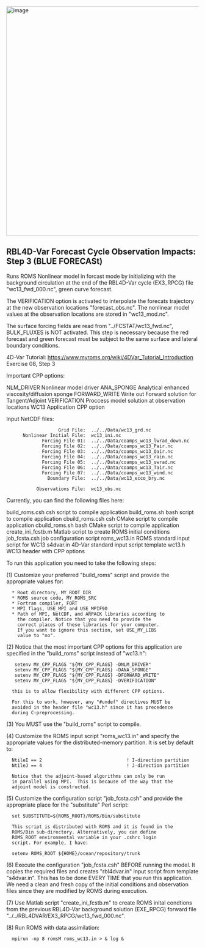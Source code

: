 <img width="600" alt="image" src="https://github.com/myroms/roms_test/assets/23062912/ad6a7ef1-1fed-4b2e-96b9-9c53615b9333">

## RBL4D-Var Forecast Cycle Observation Impacts: Step 3 (BLUE FORECASt)

Runs ROMS Nonlinear model in forcast mode by initializing with
the background circulation at the end of the RBL4D-Var cycle
(EX3_RPCG) file "wc13_fwd_000.nc", green curve forecast.

The VERIFICATION option is activated to interpolate the forecats
trajectory at the new observation locations "forecast_obs.nc". The
nonlinear model values at the observation locations are stored in
"wc13_mod.nc".

The surface forcing fields are read from "../FCSTAT/wc13_fwd.nc",
BULK_FLUXES is NOT activated. This step is necessary because the
red forecast and green forecast must be subject to the same
surface and lateral boundary conditions.


4D-Var Tutorial: https://www.myroms.org/wiki/4DVar_Tutorial_Introduction
                 Exercise 08, Step 3


Important CPP options:

   NLM_DRIVER              Nonlinear model driver
   ANA_SPONGE              Analytical enhanced viscosity/diffusion sponge
   FORWARD_WRITE           Write out Forward solution for Tangent/Adjoint
   VERIFICATION            Proccess model solution at observation locations
   WC13                    Application CPP option

Input NetCDF files:

                       Grid File:  ../../Data/wc13_grd.nc
          Nonlinear Initial File:  wc13_ini.nc
                 Forcing File 01:  ../../Data/coamps_wc13_lwrad_down.nc
                 Forcing File 02:  ../../Data/coamps_wc13_Pair.nc
                 Forcing File 03:  ../../Data/coamps_wc13_Qair.nc
                 Forcing File 04:  ../../Data/coamps_wc13_rain.nc
                 Forcing File 05:  ../../Data/coamps_wc13_swrad.nc
                 Forcing File 06:  ../../Data/coamps_wc13_Tair.nc
                 Forcing File 07:  ../../Data/coamps_wc13_wind.nc
                   Boundary File:  ../../Data/wc13_ecco_bry.nc

               Observations File:  wc13_obs.nc

Currently, you can find the following files here:

   build_roms.csh      csh  script to compile application
   build_roms.sh       bash script to compile application
   cbuild_roms.csh     csh  CMake script to compile application
   cbuild_roms.sh      bash CMake script to compile application
   create_ini_fcstb.m  Matlab script to create ROMS initial conditions
   job_fcsta.csh       job configuration script
   roms_wc13.in        ROMS standard input script for WC13
   s4dvar.in           4D-Var standard input script template
   wc13.h              WC13 header with CPP options

To run this application you need to take the following steps:

  (1) Customize your preferred "build_roms" script and provide the
      appropriate values for:

      * Root directory, MY_ROOT_DIR
      * ROMS source code, MY_ROMS_SRC
      * Fortran compiler, FORT
      * MPI flags, USE_MPI and USE_MPIF90
      * Path of MPI, NetCDF, and ARPACK libraries according to
        the compiler. Notice that you need to provide the
        correct places of these libraries for your computer.
        If you want to ignore this section, set USE_MY_LIBS
        value to "no".

  (2) Notice that the most important CPP options for this application
      are specified in the "build_roms" script instead of "wc13.h":

       setenv MY_CPP_FLAGS "${MY_CPP_FLAGS} -DNLM_DRIVER"
       setenv MY_CPP_FLAGS "${MY_CPP_FLAGS} -DANA_SPONGE"
       setenv MY_CPP_FLAGS "${MY_CPP_FLAGS} -DFORWARD_WRITE"
       setenv MY_CPP_FLAGS "${MY_CPP_FLAGS} -DVERIFICATION"

      this is to allow flexibility with different CPP options.

      For this to work, however, any "#undef" directives MUST be
      avoided in the header file "wc13.h" since it has precedence
      during C-preprocessing.

  (3) You MUST use the "build_roms" script to compile.

  (4) Customize the ROMS input script "roms_wc13.in" and specify
      the appropriate values for the distributed-memory partition.
      It is set by default to:

      NtileI == 2                               ! I-direction partition
      NtileJ == 4                               ! J-direction partition

      Notice that the adjoint-based algorithms can only be run
      in parallel using MPI.  This is because of the way that the
      adjoint model is constructed.

  (5) Customize the configuration script "job_fcsta.csh" and provide
      the appropriate place for the "substitute" Perl script:

      set SUBSTITUTE=${ROMS_ROOT}/ROMS/Bin/substitute

      This script is distributed with ROMS and it is found in the
      ROMS/Bin sub-directory. Alternatively, you can define
      ROMS_ROOT environmental variable in your .cshrc login
      script. For example, I have:

      setenv ROMS_ROOT ${HOME}/ocean/repository/trunk

  (6) Execute the configuration "job_fcsta.csh" BEFORE running
      the model. It copies the required files and creates "rbl4dvar.in"
      input script from template "s4dvar.in". This has to be done
      EVERY TIME that you run this application. We need a clean and
      fresh copy of the initial conditions and observation files
      since they are modified by ROMS during execution.

  (7) Use Matlab script "create_ini_fcstb.m" to create ROMS inital
      condtions from the previous RBL4D-Var background solution (EXE_RPCG)
      forward file "../../RBL4DVAR/EX3_RPCG/wc13_fwd_000.nc".

  (8) Run ROMS with data assimilation:

      mpirun -np 8 romsM roms_wc13.in > & log &

